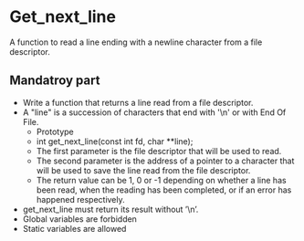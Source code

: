 # Get_next_line
A function to read a line ending with a newline character from a file descriptor.

## Mandatroy part
- Write a function that returns a line read from a file descriptor.
- A "line" is a succession of characters that end with '\n' or with End Of File.
  - Prototype
  - int get_next_line(const int fd, char **line);
  - The first parameter is the file descriptor that will be used to read.
  - The second parameter is the address of a pointer to a character that will be used to save the line read from the file descriptor.
  - The return value can be 1, 0 or -1 depending on whether a line has been read, when the reading has been completed, or if an error has happened respectively.
- get_next_line must return its result without ’\n’.
- Global variables are forbidden
- Static variables are allowed
